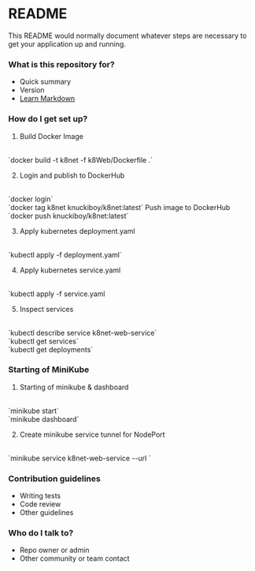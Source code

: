 # README #

This README would normally document whatever steps are necessary to get your application up and running.

### What is this repository for? ###

* Quick summary
* Version
* [Learn Markdown](https://bitbucket.org/tutorials/markdowndemo)

### How do I get set up? ###

1. Build Docker Image
<br/>
 `docker build -t k8net -f k8Web/Dockerfile .`

2.  Login and publish to DockerHub
<br/>
`docker login`
<br/>
`docker tag k8net knuckiboy/k8net:latest`
Push image to DockerHub
<br/>
`docker push knuckiboy/k8net:latest`

3. Apply kubernetes deployment.yaml 
<br/>
`kubectl apply -f deployment.yaml`

4. Apply kubernetes service.yaml 
<br/>
`kubectl apply -f service.yaml

5. Inspect services
<br/>
`kubectl describe service k8net-web-service`
<br/>
`kubectl get services`
<br/>
`kubectl get deployments`

### Starting of MiniKube ###
1. Starting of minikube & dashboard
<br/>
`minikube start`
<br/>
`minikube dashboard`

2. Create minikube service tunnel for NodePort
<br/>
`minikube service k8net-web-service --url
`

### Contribution guidelines ###

* Writing tests
* Code review
* Other guidelines

### Who do I talk to? ###

* Repo owner or admin
* Other community or team contact
